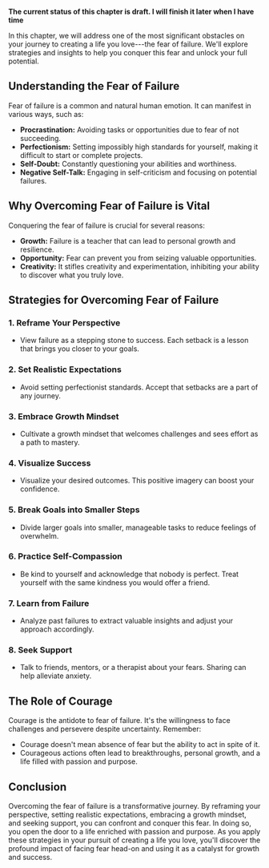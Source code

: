 **The current status of this chapter is draft. I will finish it later when I have time**

In this chapter, we will address one of the most significant obstacles on your journey to creating a life you love---the fear of failure. We'll explore strategies and insights to help you conquer this fear and unlock your full potential.

**Understanding the Fear of Failure**
-------------------------------------

Fear of failure is a common and natural human emotion. It can manifest in various ways, such as:

* **Procrastination:** Avoiding tasks or opportunities due to fear of not succeeding.
* **Perfectionism:** Setting impossibly high standards for yourself, making it difficult to start or complete projects.
* **Self-Doubt:** Constantly questioning your abilities and worthiness.
* **Negative Self-Talk:** Engaging in self-criticism and focusing on potential failures.

**Why Overcoming Fear of Failure is Vital**
-------------------------------------------

Conquering the fear of failure is crucial for several reasons:

* **Growth:** Failure is a teacher that can lead to personal growth and resilience.
* **Opportunity:** Fear can prevent you from seizing valuable opportunities.
* **Creativity:** It stifles creativity and experimentation, inhibiting your ability to discover what you truly love.

**Strategies for Overcoming Fear of Failure**
---------------------------------------------

### **1. Reframe Your Perspective**

* View failure as a stepping stone to success. Each setback is a lesson that brings you closer to your goals.

### **2. Set Realistic Expectations**

* Avoid setting perfectionist standards. Accept that setbacks are a part of any journey.

### **3. Embrace Growth Mindset**

* Cultivate a growth mindset that welcomes challenges and sees effort as a path to mastery.

### **4. Visualize Success**

* Visualize your desired outcomes. This positive imagery can boost your confidence.

### **5. Break Goals into Smaller Steps**

* Divide larger goals into smaller, manageable tasks to reduce feelings of overwhelm.

### **6. Practice Self-Compassion**

* Be kind to yourself and acknowledge that nobody is perfect. Treat yourself with the same kindness you would offer a friend.

### **7. Learn from Failure**

* Analyze past failures to extract valuable insights and adjust your approach accordingly.

### **8. Seek Support**

* Talk to friends, mentors, or a therapist about your fears. Sharing can help alleviate anxiety.

**The Role of Courage**
-----------------------

Courage is the antidote to fear of failure. It's the willingness to face challenges and persevere despite uncertainty. Remember:

* Courage doesn't mean absence of fear but the ability to act in spite of it.
* Courageous actions often lead to breakthroughs, personal growth, and a life filled with passion and purpose.

**Conclusion**
--------------

Overcoming the fear of failure is a transformative journey. By reframing your perspective, setting realistic expectations, embracing a growth mindset, and seeking support, you can confront and conquer this fear. In doing so, you open the door to a life enriched with passion and purpose. As you apply these strategies in your pursuit of creating a life you love, you'll discover the profound impact of facing fear head-on and using it as a catalyst for growth and success.
